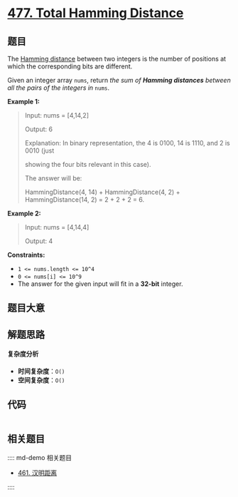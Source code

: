 # [477. Total Hamming Distance](https://leetcode.com/problems/total-hamming-distance/)

## 题目

The [Hamming distance](https://en.wikipedia.org/wiki/Hamming_distance) between
two integers is the number of positions at which the corresponding bits are
different.

Given an integer array `nums`, return _the sum of **Hamming distances**
between all the pairs of the integers in_ `nums`.

**Example 1:**

> Input: nums = [4,14,2]
>
> Output: 6
>
> Explanation: In binary representation, the 4 is 0100, 14 is 1110, and 2 is 0010 (just
>
> showing the four bits relevant in this case).
>
> The answer will be:
>
> HammingDistance(4, 14) + HammingDistance(4, 2) + HammingDistance(14, 2) = 2 + 2 + 2 = 6.

**Example 2:**

> Input: nums = [4,14,4]
>
> Output: 4

**Constraints:**

- `1 <= nums.length <= 10^4`
- `0 <= nums[i] <= 10^9`
- The answer for the given input will fit in a **32-bit** integer.

## 题目大意

## 解题思路

#### 复杂度分析

- **时间复杂度**：`O()`
- **空间复杂度**：`O()`

## 代码

```javascript

```

## 相关题目

:::: md-demo 相关题目

- [461. 汉明距离](https://leetcode.com/problems/hamming-distance)

::::
